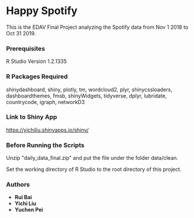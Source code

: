 # Happy Spotify

This is the EDAV Final Project analyzing the Spotify data from Nov 1 2018 to Oct 31 2019.


### Prerequisites

R Studio Version 1.2.1335


### R Packages Required

shinydashboard, 
shiny, 
plotly, 
tm, 
wordcloud2, 
plyr, 
shinycssloaders, 
dashboardthemes, 
fmsb, 
shinyWidgets, 
tidyverse, 
dplyr, 
lubridate, 
countrycode, 
igraph, 
networkD3

### Link to Shiny App
https://yichiliu.shinyapps.io/shiny/

### Before Running the Scripts

Unzip "daily_data_final.zip" and put the file under the folder data/clean.

Set the working directory of R Studio to the root directory of this project.

### Authors

* **Rui Bai**
* **Yichi Liu**
* **Yuchen Pei**